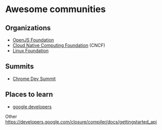 # Awesome communities

## Organizations

* [OpenJS Foundation](https://openjsf.org/)
* [Cloud Native Computing Foundation](https://www.cncf.io/) (CNCF)
* [Linux Foundation](https://www.linuxfoundation.org/)

## Summits
* [Chrome Dev Summit](https://developer.chrome.com/devsummit/)

## Places to learn
* [google developers](https://developers.google.com/web)



Other
https://developers.google.com/closure/compiler/docs/gettingstarted_api

